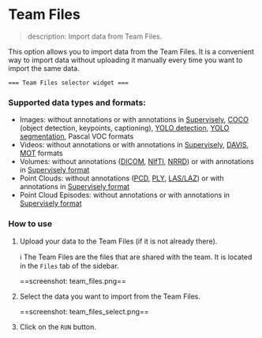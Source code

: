 # Team Files

> description: Import data from Team Files.

This option allows you to import data from the Team Files. It is a convenient way to import data without uploading it manually every time you want to import the same data.

    === Team Files selector widget ===

### Supported data types and formats:

- Images: without annotations or with annotations in [Supervisely](https://docs.supervise.ly/data-organization/00_ann_format_navi), [COCO](https://cocodataset.org/#format-data) (object detection, keypoints, captioning), [YOLO detection](https://docs.ultralytics.com/datasets/detect/), [YOLO segmentation](https://docs.ultralytics.com/datasets/segment/#ultralytics-yolo-format), Pascal VOC formats
- Videos: without annotations or with annotations in [Supervisely](https://docs.supervise.ly/data-organization/00_ann_format_navi), [DAVIS](https://davischallenge.org/index.html), [MOT](https://motchallenge.net/instructions/) formats
- Volumes: without annotations ([DICOM](https://www.dicomstandard.org/current/), [NIfTI](https://nifti.nimh.nih.gov/nifti-1/), [NRRD](https://teem.sourceforge.net/nrrd/format.html)) or with annotations in [Supervisely format](https://docs.supervise.ly/data-organization/00_ann_format_navi)
- Point Clouds: without annotations ([PCD](https://pointclouds.org/documentation/tutorials/pcd_file_format.html), [PLY](http://paulbourke.net/dataformats/ply/), [LAS/LAZ](https://www.asprs.org/wp-content/uploads/2010/12/LAS_1_4_r13.pdf)) or with annotations in [Supervisely format](https://docs.supervise.ly/data-organization/00_ann_format_navi)
- Point Cloud Episodes: without annotations or with annotations in [Supervisely format](https://docs.supervise.ly/data-organization/00_ann_format_navi)

### How to use

1. Upload your data to the Team Files (if it is not already there).

   ℹ️ The Team Files are the files that are shared with the team. It is located in the `Files` tab of the sidebar.

   ==screenshot: team_files.png==

2. Select the data you want to import from the Team Files.

   ==screenshot: team_files_select.png==

3. Click on the `RUN` button.
